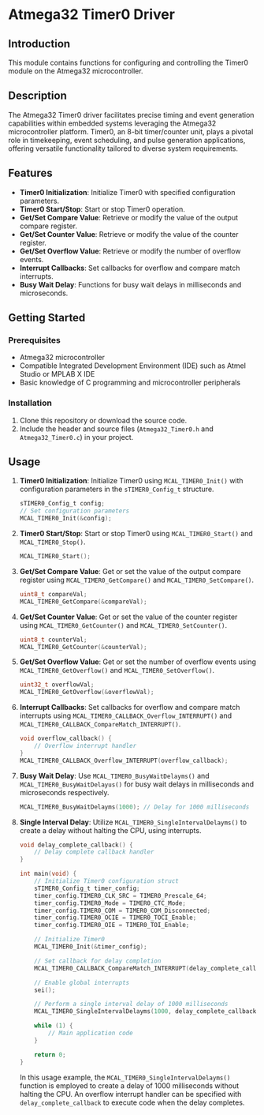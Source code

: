 # Atmega32 Timer0 Driver

## Introduction

This module contains functions for configuring and controlling the Timer0 module on the Atmega32 microcontroller.

## Description

The Atmega32 Timer0 driver facilitates precise timing and event generation capabilities within embedded systems leveraging the Atmega32 microcontroller platform. Timer0, an 8-bit timer/counter unit, plays a pivotal role in timekeeping, event scheduling, and pulse generation applications, offering versatile functionality tailored to diverse system requirements.

## Features

- **Timer0 Initialization**: Initialize Timer0 with specified configuration parameters.
- **Timer0 Start/Stop**: Start or stop Timer0 operation.
- **Get/Set Compare Value**: Retrieve or modify the value of the output compare register.
- **Get/Set Counter Value**: Retrieve or modify the value of the counter register.
- **Get/Set Overflow Value**: Retrieve or modify the number of overflow events.
- **Interrupt Callbacks**: Set callbacks for overflow and compare match interrupts.
- **Busy Wait Delay**: Functions for busy wait delays in milliseconds and microseconds.

## Getting Started

### Prerequisites

- Atmega32 microcontroller
- Compatible Integrated Development Environment (IDE) such as Atmel Studio or MPLAB X IDE
- Basic knowledge of C programming and microcontroller peripherals

### Installation

1. Clone this repository or download the source code.
2. Include the header and source files (`Atmega32_Timer0.h` and `Atmega32_Timer0.c`) in your project.

## Usage

1. **Timer0 Initialization**: Initialize Timer0 using `MCAL_TIMER0_Init()` with configuration parameters in the `sTIMER0_Config_t` structure.

    ```c
    sTIMER0_Config_t config;
    // Set configuration parameters
    MCAL_TIMER0_Init(&config);
    ```

2. **Timer0 Start/Stop**: Start or stop Timer0 using `MCAL_TIMER0_Start()` and `MCAL_TIMER0_Stop()`.

    ```c
    MCAL_TIMER0_Start();
    ```

3. **Get/Set Compare Value**: Get or set the value of the output compare register using `MCAL_TIMER0_GetCompare()` and `MCAL_TIMER0_SetCompare()`.

    ```c
    uint8_t compareVal;
    MCAL_TIMER0_GetCompare(&compareVal);
    ```

4. **Get/Set Counter Value**: Get or set the value of the counter register using `MCAL_TIMER0_GetCounter()` and `MCAL_TIMER0_SetCounter()`.

    ```c
    uint8_t counterVal;
    MCAL_TIMER0_GetCounter(&counterVal);
    ```

5. **Get/Set Overflow Value**: Get or set the number of overflow events using `MCAL_TIMER0_GetOverflow()` and `MCAL_TIMER0_SetOverflow()`.

    ```c
    uint32_t overflowVal;
    MCAL_TIMER0_GetOverflow(&overflowVal);
    ```

6. **Interrupt Callbacks**: Set callbacks for overflow and compare match interrupts using `MCAL_TIMER0_CALLBACK_Overflow_INTERRUPT()` and `MCAL_TIMER0_CALLBACK_CompareMatch_INTERRUPT()`.

    ```c
    void overflow_callback() {
        // Overflow interrupt handler
    }
    MCAL_TIMER0_CALLBACK_Overflow_INTERRUPT(overflow_callback);
    ```

7. **Busy Wait Delay**: Use `MCAL_TIMER0_BusyWaitDelayms()` and `MCAL_TIMER0_BusyWaitDelayus()` for busy wait delays in milliseconds and microseconds respectively.

    ```c
    MCAL_TIMER0_BusyWaitDelayms(1000); // Delay for 1000 milliseconds
    ```

8. **Single Interval Delay**: Utilize `MCAL_TIMER0_SingleIntervalDelayms()` to create a delay without halting the CPU, using interrupts.

    ```c
    void delay_complete_callback() {
        // Delay complete callback handler
    }

    int main(void) {
        // Initialize Timer0 configuration struct
        sTIMER0_Config_t timer_config;
        timer_config.TIMER0_CLK_SRC = TIMER0_Prescale_64;
        timer_config.TIMER0_Mode = TIMER0_CTC_Mode;
        timer_config.TIMER0_COM = TIMER0_COM_Disconnected;
        timer_config.TIMER0_OCIE = TIMER0_TOCI_Enable;
        timer_config.TIMER0_OIE = TIMER0_TOI_Enable;

        // Initialize Timer0
        MCAL_TIMER0_Init(&timer_config);

        // Set callback for delay completion
        MCAL_TIMER0_CALLBACK_CompareMatch_INTERRUPT(delay_complete_callback);

        // Enable global interrupts
        sei();

        // Perform a single interval delay of 1000 milliseconds
        MCAL_TIMER0_SingleIntervalDelayms(1000, delay_complete_callback);

        while (1) {
            // Main application code
        }

        return 0;
    }
    ```

    In this usage example, the `MCAL_TIMER0_SingleIntervalDelayms()` function is employed to create a delay of 1000 milliseconds without halting the CPU. An overflow interrupt handler can be specified with `delay_complete_callback` to execute code when the delay completes.
